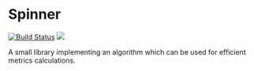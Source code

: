 Spinner
=======

[![Build Status](https://api.travis-ci.org/alexo/spinner.svg)](http://travis-ci.org/alexo/spinner)
[<img src="https://badges.gitter.im/alexo/spinner.svg" class="copy-button view" data-copy-text="[![Gitter chat](https://badges.gitter.im/alexo/spinnerj.svg)]">](https://gitter.im/alexo/spinner)

A small library implementing an algorithm which can be used for efficient metrics calculations.